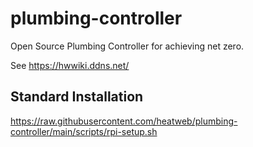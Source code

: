 # plumbing-controller
Open Source Plumbing Controller for achieving net zero.

See https://hwwiki.ddns.net/


## Standard Installation

https://raw.githubusercontent.com/heatweb/plumbing-controller/main/scripts/rpi-setup.sh
